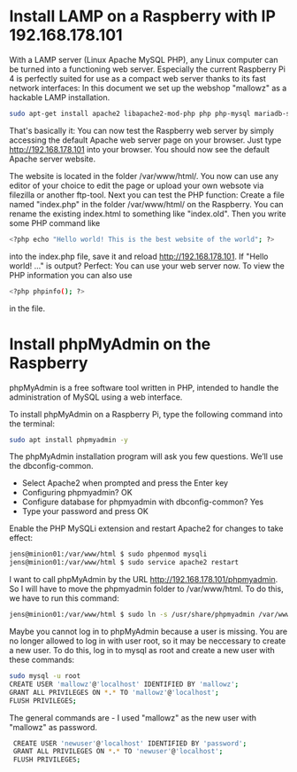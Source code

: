 # Install LAMP on a Raspberry with IP 192.168.178.101
With a LAMP server (Linux Apache MySQL PHP), any Linux computer can be turned into a functioning web server. Especially the current Raspberry Pi 4 is perfectly suited for use as a compact web server thanks to its fast network interfaces: In this document we set up the webshop "mallowz" as a hackable LAMP installation.

```bash
sudo apt-get install apache2 libapache2-mod-php php php-mysql mariadb-server mariadb-client
```

That's basically it: You can now test the Raspberry web server by simply accessing the default Apache web server page on your browser. Just type http://192.168.178.101 into your browser. You should now see the default Apache server website.

The website is located in the folder /var/www/html/. You now can use any editor of your choice to edit the page or upload your own websote via filezilla or another ftp-tool. Next you can test the PHP function: Create a file named "index.php" in the folder /var/www/html/ on the Raspberry. You can rename the existing index.html to something like "index.old". Then you write some PHP command like 
  
```bash
<?php echo "Hello world! This is the best website of the world"; ?>
```
  
into the index.php file, save it and reload http://192.168.178.101. If "Hello world! ..." is output? Perfect: You can use your web server now. To view the PHP information you can also use

```bash
<?php phpinfo(); ?>
```

in the file.

# Install phpMyAdmin on the Raspberry
phpMyAdmin is a free software tool written in PHP, intended to handle the administration of MySQL using a web interface.

To install phpMyAdmin on a Raspberry Pi, type the following command into the terminal:

```bash
sudo apt install phpmyadmin -y
```

The phpMyAdmin installation program will ask you few questions. We’ll use the dbconfig-common.

* Select Apache2 when prompted and press the Enter key
* Configuring phpmyadmin? OK
* Configure database for phpmyadmin with dbconfig-common? Yes
* Type your password and press OK

Enable the PHP MySQLi extension and restart Apache2 for changes to take effect:

```bash
jens@minion01:/var/www/html $ sudo phpenmod mysqli
jens@minion01:/var/www/html $ sudo service apache2 restart
```

I want to call phpMyAdmin by the URL http://192.168.178.101/phpmyadmin. So I will have to move the phpmyadmin folder to /var/www/html. To do this, we have to run this command:

```bash
jens@minion01:/var/www/html $ sudo ln -s /usr/share/phpmyadmin /var/www/html/phpmyadmin
```

Maybe you cannot log in to phpMyAdmin because a user is missing. You are no longer allowed to log in with user root, so it may be neccessary to create a new user. To do this, log in to mysql as root and create a new user with these commands:

```bash
sudo mysql -u root
CREATE USER 'mallowz'@'localhost' IDENTIFIED BY 'mallowz';
GRANT ALL PRIVILEGES ON *.* TO 'mallowz'@'localhost';
FLUSH PRIVILEGES;
```

The general commands are - I used "mallowz" as the new user with "mallowz" as password.

```bash
 CREATE USER 'newuser'@'localhost' IDENTIFIED BY 'password';
 GRANT ALL PRIVILEGES ON *.* TO 'newuser'@'localhost';
 FLUSH PRIVILEGES;
```
